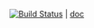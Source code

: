 [![Build Status](https://travis-ci.org/krzysztof-jusiak/di.png?branch=master)](https://travis-ci.org/krzysztof-jusiak/di) | [doc](http://krzysztof-jusiak.github.com/di/doc/html)
